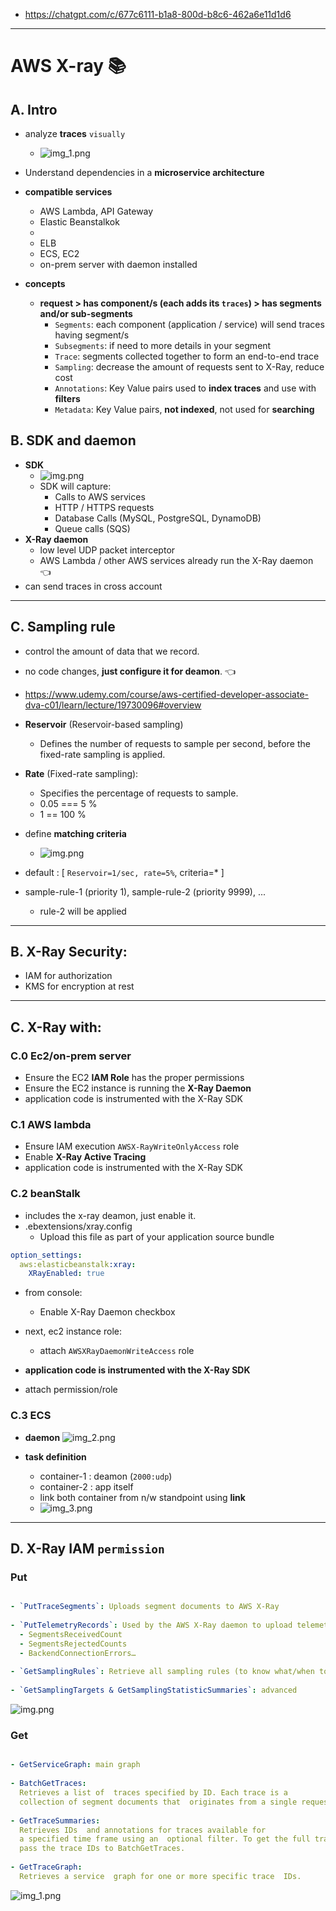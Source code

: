 - https://chatgpt.com/c/677c6111-b1a8-800d-b8c6-462a6e11d1d6
---

# AWS X-ray :books:
## A. Intro
- analyze **traces** `visually`
  - ![img_1.png](../99_img/dva/aa-x-ray/01/img_1.png)
- Understand dependencies in a **microservice architecture**
- **compatible services** 
  - AWS Lambda, API Gateway
  - Elastic Beanstalkok
  - 
  - ELB
  - ECS, EC2
  - on-prem server with daemon installed
  
- **concepts**
  - **request > has component/s (each adds its `traces`) > has segments and/or sub-segments**
    - `Segments`: each component (application / service) will send traces having segment/s
    - `Subsegments`: if need to more details in your segment
    - `Trace`: segments collected together to form an end-to-end trace
    - `Sampling`: decrease the amount of requests sent to X-Ray, reduce cost
    - `Annotations`: Key Value pairs used to **index traces** and use with **filters**
    - `Metadata`: Key Value pairs, **not indexed**, not used for **searching**
  
## B. SDK and daemon
- **SDK**
  - ![img.png](../99_img/dva/aa-x-ray/01/img.png)
  - SDK will capture:
    - Calls to AWS services
    - HTTP / HTTPS requests
    - Database Calls (MySQL, PostgreSQL, DynamoDB)
    - Queue calls (SQS)
- **X-Ray daemon**
  - low level UDP packet interceptor
  - AWS Lambda / other AWS services already run the X-Ray daemon :point_left:
- can send traces in cross account

---
## C. Sampling rule
- control the amount of data that we record.
- no code changes, **just configure it for deamon**. :point_left:
- https://www.udemy.com/course/aws-certified-developer-associate-dva-c01/learn/lecture/19730096#overview

- **Reservoir** (Reservoir-based sampling)
  - Defines the number of requests to sample per second, before the fixed-rate sampling is applied.
- **Rate** (Fixed-rate sampling):
  - Specifies the percentage of requests to sample.
  - 0.05 === 5 %
  - 1 == 100 %
- define **matching criteria**
  - ![img.png](../99_img/dva/aa-x-ray/01/img3.png)

- default : [ `Reservoir=1/sec, rate=5%`, criteria=* ]
- sample-rule-1 (priority 1), sample-rule-2 (priority 9999), ...
  - rule-2 will be applied
  
---
## B. X-Ray Security:
- IAM for authorization
- KMS for encryption at rest

---
## C. X-Ray with:
### C.0 Ec2/on-prem server
- Ensure the EC2 **IAM Role** has the proper permissions
- Ensure the EC2 instance is running the **X-Ray Daemon**
- application code is instrumented with the X-Ray SDK

### C.1 AWS lambda
- Ensure IAM execution `AWSX-RayWriteOnlyAccess` role
- Enable  **X-Ray Active Tracing**
- application code is instrumented with the X-Ray SDK

### C.2 beanStalk
- includes the x-ray deamon, just enable it.
- .ebextensions/xray.config
  - Upload this file as part of your application source bundle
```yaml
option_settings:
  aws:elasticbeanstalk:xray:
    XRayEnabled: true
```
- from console:
  - Enable X-Ray Daemon checkbox
  
- next, ec2 instance role:
  - attach `AWSXRayDaemonWriteAccess` role

- **application code is instrumented with the X-Ray SDK**
- attach permission/role

### C.3 ECS
- **daemon**
  ![img_2.png](../99_img/dva/aa-x-ray/02/img_2.png)

- **task definition**
  - container-1 : deamon (`2000:udp`)
  - container-2 : app itself
  - link both container from n/w standpoint using **link** 
  - ![img_3.png](../99_img/dva/aa-x-ray/02/img_3.png)
  
---
## D. X-Ray IAM `permission`
### Put
```yaml

- `PutTraceSegments`: Uploads segment documents to AWS X-Ray
  
- `PutTelemetryRecords`: Used by the AWS X-Ray daemon to upload telemetry.
  - SegmentsReceivedCount
  - SegmentsRejectedCounts
  - BackendConnectionErrors…
  
- `GetSamplingRules`: Retrieve all sampling rules (to know what/when to send)
  
- `GetSamplingTargets & GetSamplingStatisticSummaries`: advanced

```
![img.png](../99_img/dva/aa-x-ray/02/img.png)


### Get
```yaml

- GetServiceGraph: main graph
  
- BatchGetTraces: 
  Retrieves a list of  traces specified by ID. Each trace is a
  collection of segment documents that  originates from a single request.
  
- GetTraceSummaries: 
  Retrieves IDs  and annotations for traces available for
  a specified time frame using an  optional filter. To get the full traces,
  pass the trace IDs to BatchGetTraces.
  
- GetTraceGraph: 
  Retrieves a service  graph for one or more specific trace  IDs.

```
![img_1.png](../99_img/dva/aa-x-ray/02/img_1.png)

